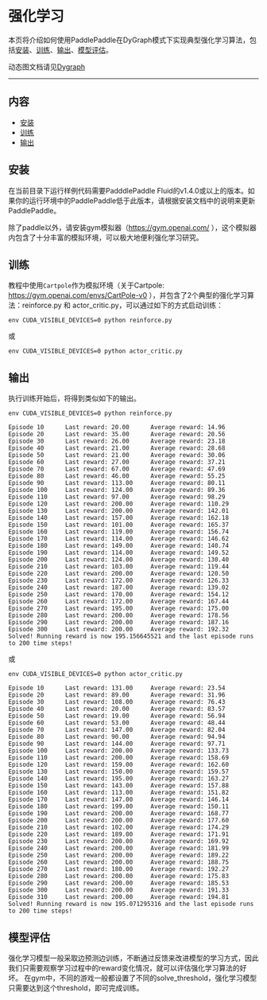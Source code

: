 # 强化学习
本页将介绍如何使用PaddlePaddle在DyGraph模式下实现典型强化学习算法，包括[安装](#installation)、[训练](#training-a-model)、[输出](#log)、[模型评估](#evaluation)。

动态图文档请见[Dygraph](https://www.paddlepaddle.org.cn/documentation/docs/zh/develop/user_guides/howto/dygraph/DyGraph.html)

---
## 内容
- [安装](#installation)
- [训练](#training-a-model)
- [输出](#log)

## 安装

在当前目录下运行样例代码需要PadddlePaddle Fluid的v1.4.0或以上的版本。如果你的运行环境中的PaddlePaddle低于此版本，请根据安装文档中的说明来更新PaddlePaddle。

除了paddle以外，请安装gym模拟器（https://gym.openai.com/ ），这个模拟器内包含了十分丰富的模拟环境，可以极大地便利强化学习研究。

## 训练
教程中使用`Cartpole`作为模拟环境（关于Cartpole: https://gym.openai.com/envs/CartPole-v0 ），并包含了2个典型的强化学习算法：reinforce.py 和 actor_critic.py，可以通过如下的方式启动训练：
```
env CUDA_VISIBLE_DEVICES=0 python reinforce.py
```
或
```
env CUDA_VISIBLE_DEVICES=0 python actor_critic.py
```

## 输出
执行训练开始后，将得到类似如下的输出。

```
env CUDA_VISIBLE_DEVICES=0 python reinforce.py

Episode 10      Last reward: 20.00      Average reward: 14.96
Episode 20      Last reward: 35.00      Average reward: 20.56
Episode 30      Last reward: 26.00      Average reward: 23.18
Episode 40      Last reward: 21.00      Average reward: 28.68
Episode 50      Last reward: 21.00      Average reward: 30.06
Episode 60      Last reward: 27.00      Average reward: 37.21
Episode 70      Last reward: 67.00      Average reward: 47.69
Episode 80      Last reward: 46.00      Average reward: 55.25
Episode 90      Last reward: 113.00     Average reward: 80.11
Episode 100     Last reward: 124.00     Average reward: 89.36
Episode 110     Last reward: 97.00      Average reward: 98.29
Episode 120     Last reward: 200.00     Average reward: 110.29
Episode 130     Last reward: 200.00     Average reward: 142.01
Episode 140     Last reward: 157.00     Average reward: 162.18
Episode 150     Last reward: 101.00     Average reward: 165.37
Episode 160     Last reward: 119.00     Average reward: 156.74
Episode 170     Last reward: 114.00     Average reward: 146.62
Episode 180     Last reward: 149.00     Average reward: 140.74
Episode 190     Last reward: 114.00     Average reward: 149.52
Episode 200     Last reward: 124.00     Average reward: 130.40
Episode 210     Last reward: 103.00     Average reward: 119.44
Episode 220     Last reward: 200.00     Average reward: 120.50
Episode 230     Last reward: 172.00     Average reward: 126.33
Episode 240     Last reward: 187.00     Average reward: 139.02
Episode 250     Last reward: 170.00     Average reward: 154.12
Episode 260     Last reward: 172.00     Average reward: 167.44
Episode 270     Last reward: 195.00     Average reward: 175.00
Episode 280     Last reward: 200.00     Average reward: 178.56
Episode 290     Last reward: 200.00     Average reward: 187.16
Episode 300     Last reward: 200.00     Average reward: 192.32
Solved! Running reward is now 195.156645521 and the last episode runs to 200 time steps!

```
或
```
env CUDA_VISIBLE_DEVICES=0 python actor_critic.py

Episode 10      Last reward: 131.00     Average reward: 23.54
Episode 20      Last reward: 89.00      Average reward: 31.96
Episode 30      Last reward: 108.00     Average reward: 76.43
Episode 40      Last reward: 20.00      Average reward: 83.57
Episode 50      Last reward: 19.00      Average reward: 56.94
Episode 60      Last reward: 53.00      Average reward: 48.44
Episode 70      Last reward: 147.00     Average reward: 82.04
Episode 80      Last reward: 90.00      Average reward: 94.94
Episode 90      Last reward: 144.00     Average reward: 97.71
Episode 100     Last reward: 200.00     Average reward: 133.73
Episode 110     Last reward: 200.00     Average reward: 158.69
Episode 120     Last reward: 159.00     Average reward: 162.60
Episode 130     Last reward: 150.00     Average reward: 159.57
Episode 140     Last reward: 195.00     Average reward: 163.27
Episode 150     Last reward: 143.00     Average reward: 157.88
Episode 160     Last reward: 113.00     Average reward: 151.82
Episode 170     Last reward: 147.00     Average reward: 146.14
Episode 180     Last reward: 199.00     Average reward: 150.11
Episode 190     Last reward: 200.00     Average reward: 168.77
Episode 200     Last reward: 200.00     Average reward: 177.60
Episode 210     Last reward: 102.00     Average reward: 174.29
Episode 220     Last reward: 189.00     Average reward: 171.91
Episode 230     Last reward: 200.00     Average reward: 169.92
Episode 240     Last reward: 200.00     Average reward: 181.99
Episode 250     Last reward: 200.00     Average reward: 189.22
Episode 260     Last reward: 200.00     Average reward: 188.75
Episode 270     Last reward: 180.00     Average reward: 192.27
Episode 280     Last reward: 200.00     Average reward: 175.83
Episode 290     Last reward: 200.00     Average reward: 185.53
Episode 300     Last reward: 200.00     Average reward: 191.33
Episode 310     Last reward: 200.00     Average reward: 194.81
Solved! Running reward is now 195.071295316 and the last episode runs to 200 time steps!
```

## 模型评估
强化学习模型一般采取边预测边训练，不断通过反馈来改进模型的学习方式，因此我们只需要观察学习过程中的reward变化情况，就可以评估强化学习算法的好坏。
在gym中，不同的游戏一般都设置了不同的solve_threshold，强化学习模型只需要达到这个threshold，即可完成训练。

